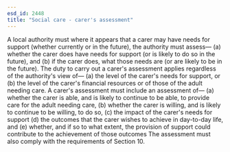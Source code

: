 ```yaml
---
esd_id: 2448
title: "Social care - carer's assessment"
---
```


A local authority must  where it appears  that a carer may have needs for support (whether currently or in the future), the authority must assess—
(a) whether the carer does have needs for support (or is likely to do so in the future), and
(b) if the carer does, what those needs are (or are likely to be in the future).
The duty to carry out a carer's assessment applies regardless of the authority's view of—
(a) the level of the carer's needs for support, or
(b) the level of the carer's financial resources or of those of the adult needing care.
A carer's assessment must include an assessment of—
(a) whether the carer is able, and is likely to continue to be able, to provide care for the adult needing care,
(b) whether the carer is willing, and is likely to continue to be willing, to do so,
(c) the impact of the carer's needs for support
(d) the outcomes that the carer wishes to achieve in day-to-day life, and
(e) whether, and if so to what extent, the provision of support could contribute to the achievement of those outcomes
The assessment must also comply with the requirements of Section 10.


